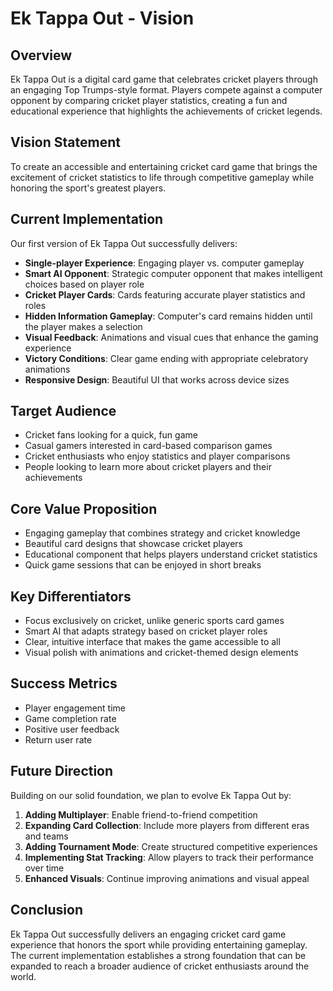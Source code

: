 # Ek Tappa Out - Vision

## Overview
Ek Tappa Out is a digital card game that celebrates cricket players through an engaging Top Trumps-style format. Players compete against a computer opponent by comparing cricket player statistics, creating a fun and educational experience that highlights the achievements of cricket legends.

## Vision Statement
To create an accessible and entertaining cricket card game that brings the excitement of cricket statistics to life through competitive gameplay while honoring the sport's greatest players.

## Current Implementation
Our first version of Ek Tappa Out successfully delivers:

- **Single-player Experience**: Engaging player vs. computer gameplay
- **Smart AI Opponent**: Strategic computer opponent that makes intelligent choices based on player role
- **Cricket Player Cards**: Cards featuring accurate player statistics and roles
- **Hidden Information Gameplay**: Computer's card remains hidden until the player makes a selection
- **Visual Feedback**: Animations and visual cues that enhance the gaming experience
- **Victory Conditions**: Clear game ending with appropriate celebratory animations
- **Responsive Design**: Beautiful UI that works across device sizes

## Target Audience
- Cricket fans looking for a quick, fun game
- Casual gamers interested in card-based comparison games
- Cricket enthusiasts who enjoy statistics and player comparisons
- People looking to learn more about cricket players and their achievements

## Core Value Proposition
- Engaging gameplay that combines strategy and cricket knowledge
- Beautiful card designs that showcase cricket players
- Educational component that helps players understand cricket statistics
- Quick game sessions that can be enjoyed in short breaks

## Key Differentiators
- Focus exclusively on cricket, unlike generic sports card games
- Smart AI that adapts strategy based on cricket player roles
- Clear, intuitive interface that makes the game accessible to all
- Visual polish with animations and cricket-themed design elements

## Success Metrics
- Player engagement time
- Game completion rate
- Positive user feedback
- Return user rate

## Future Direction
Building on our solid foundation, we plan to evolve Ek Tappa Out by:

1. **Adding Multiplayer**: Enable friend-to-friend competition
2. **Expanding Card Collection**: Include more players from different eras and teams
3. **Adding Tournament Mode**: Create structured competitive experiences
4. **Implementing Stat Tracking**: Allow players to track their performance over time
5. **Enhanced Visuals**: Continue improving animations and visual appeal

## Conclusion
Ek Tappa Out successfully delivers an engaging cricket card game experience that honors the sport while providing entertaining gameplay. The current implementation establishes a strong foundation that can be expanded to reach a broader audience of cricket enthusiasts around the world. 